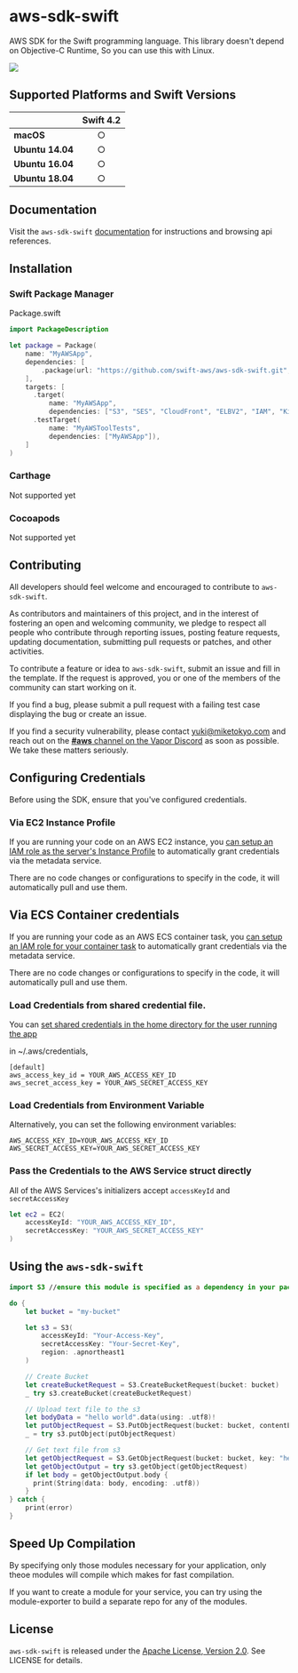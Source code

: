 # aws-sdk-swift

AWS SDK for the Swift programming language.
This library doesn't depend on Objective-C Runtime, So you can use this with Linux.

[<img src="https://travis-ci.org/swift-aws/aws-sdk-swift.svg?branch=master">](https://travis-ci.org/swift-aws/aws-sdk-swift)


## Supported Platforms and Swift Versions

| | **Swift 4.2** |
|---|:---:|
|**macOS**        | ○ |
|**Ubuntu 14.04** | ○ |
|**Ubuntu 16.04** | ○ |
|**Ubuntu 18.04** | ○ |

## Documentation

Visit the `aws-sdk-swift` [documentation](http://htmlpreview.github.io/?https://github.com/swift-aws/aws-sdk-swift/gh-pages/index.html) for instructions and browsing api references.

## Installation

### Swift Package Manager

Package.swift

```swift
import PackageDescription

let package = Package(
    name: "MyAWSApp",
    dependencies: [
        .package(url: "https://github.com/swift-aws/aws-sdk-swift.git", from: "2.0.0")
    ],
    targets: [
      .target(
          name: "MyAWSApp",
          dependencies: ["S3", "SES", "CloudFront", "ELBV2", "IAM", "Kinesis"]),
      .testTarget(
          name: "MyAWSToolTests",
          dependencies: ["MyAWSApp"]),
    ]
)
```

### Carthage
Not supported yet

### Cocoapods
Not supported yet

## Contributing

All developers should feel welcome and encouraged to contribute to `aws-sdk-swift`.

As contributors and maintainers of this project, and in the interest of fostering an open and welcoming community, we pledge to respect all people who contribute through reporting issues, posting feature requests, updating documentation, submitting pull requests or patches, and other activities.

To contribute a feature or idea to `aws-sdk-swift`, submit an issue and fill in the template. If the request is approved, you or one of the members of the community can start working on it.

If you find a bug, please submit a pull request with a failing test case displaying the bug or create an issue.

If you find a security vulnerability, please contact <yuki@miketokyo.com> and reach out on the [**#aws** channel on the Vapor Discord](https://discordapp.com/channels/431917998102675485/472522745067077632) as soon as possible. We take these matters seriously.

## Configuring Credentials

Before using the SDK, ensure that you've configured credentials.

### Via EC2 Instance Profile

If you are running your code on an AWS EC2 instance, you [can setup an IAM role as the server's Instance Profile](https://docs.aws.amazon.com/codedeploy/latest/userguide/getting-started-create-iam-instance-profile.html) to automatically grant credentials via the metadata service.

There are no code changes or configurations to specify in the code, it will automatically pull and use them.

## Via ECS Container credentials

If you are running your code as an AWS ECS container task, you [can setup an IAM role for your container task](https://docs.aws.amazon.com/AmazonECS/latest/developerguide/task-iam-roles.html#create_task_iam_policy_and_role) to automatically grant credentials via the metadata service.

There are no code changes or configurations to specify in the code, it will automatically pull and use them.

### Load Credentials from shared credential file.

You can [set shared credentials in the home directory for the user running the app](https://docs.aws.amazon.com/ses/latest/DeveloperGuide/create-shared-credentials-file.html)

in ~/.aws/credentials,

```
[default]
aws_access_key_id = YOUR_AWS_ACCESS_KEY_ID
aws_secret_access_key = YOUR_AWS_SECRET_ACCESS_KEY
```

### Load Credentials from Environment Variable

Alternatively, you can set the following environment variables:

```
AWS_ACCESS_KEY_ID=YOUR_AWS_ACCESS_KEY_ID
AWS_SECRET_ACCESS_KEY=YOUR_AWS_SECRET_ACCESS_KEY
```

### Pass the Credentials to the AWS Service struct directly

All of the AWS Services's initializers accept `accessKeyId` and `secretAccessKey`

```swift
let ec2 = EC2(
    accessKeyId: "YOUR_AWS_ACCESS_KEY_ID",
    secretAccessKey: "YOUR_AWS_SECRET_ACCESS_KEY"
)
```

## Using the `aws-sdk-swift`

```swift
import S3 //ensure this module is specified as a dependency in your package.swift

do {
    let bucket = "my-bucket"

    let s3 = S3(
        accessKeyId: "Your-Access-Key",
        secretAccessKey: "Your-Secret-Key",
        region: .apnortheast1
    )

    // Create Bucket
    let createBucketRequest = S3.CreateBucketRequest(bucket: bucket)
    _ try s3.createBucket(createBucketRequest)

    // Upload text file to the s3
    let bodyData = "hello world".data(using: .utf8)!
    let putObjectRequest = S3.PutObjectRequest(bucket: bucket, contentLength: Int64(bodyData.count), key: "hello.txt", body: bodyData, acl: .publicRead)
    _ = try s3.putObject(putObjectRequest)

    // Get text file from s3
    let getObjectRequest = S3.GetObjectRequest(bucket: bucket, key: "hello.txt")
    let getObjectOutput = try s3.getObject(getObjectRequest)
    if let body = getObjectOutput.body {
      print(String(data: body, encoding: .utf8))
    }
} catch {
    print(error)
}
```

## Speed Up Compilation

By specifying only those modules necessary for your application, only theoe modules will compile which makes for fast compilation.

If you want to create a module for your service, you can try using the module-exporter to build a separate repo for any of the modules.

## License
`aws-sdk-swift` is released under the [Apache License, Version 2.0](http://www.apache.org/licenses/LICENSE-2.0). See LICENSE for details.

